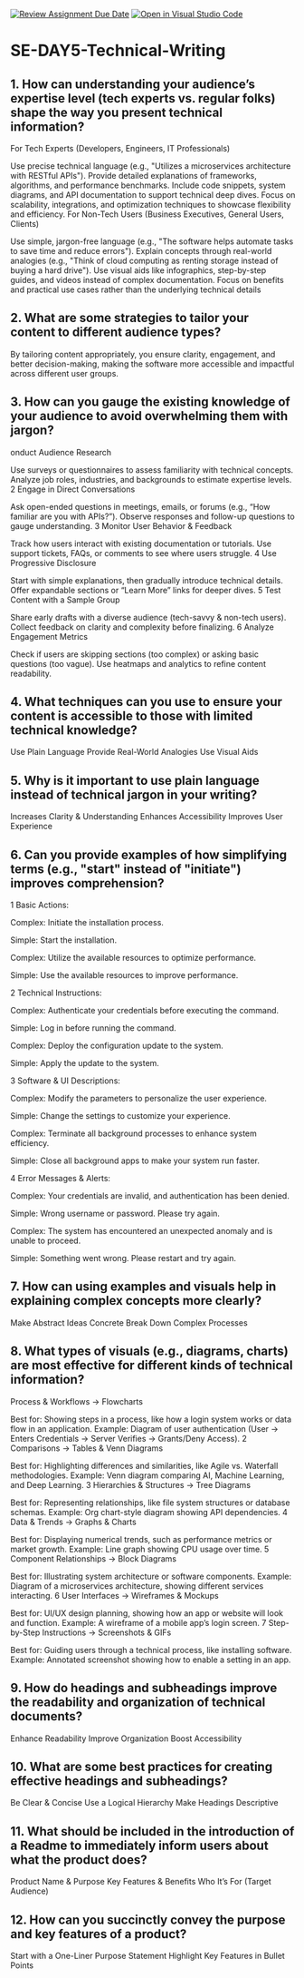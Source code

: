 [![Review Assignment Due Date](https://classroom.github.com/assets/deadline-readme-button-22041afd0340ce965d47ae6ef1cefeee28c7c493a6346c4f15d667ab976d596c.svg)](https://classroom.github.com/a/zsAR-pyY)
[![Open in Visual Studio Code](https://classroom.github.com/assets/open-in-vscode-2e0aaae1b6195c2367325f4f02e2d04e9abb55f0b24a779b69b11b9e10269abc.svg)](https://classroom.github.com/online_ide?assignment_repo_id=18476045&assignment_repo_type=AssignmentRepo)
# SE-DAY5-Technical-Writing
## 1. How can understanding your audience’s expertise level (tech experts vs. regular folks) shape the way you present technical information?
For Tech Experts (Developers, Engineers, IT Professionals)

Use precise technical language (e.g., "Utilizes a microservices architecture with RESTful APIs").
Provide detailed explanations of frameworks, algorithms, and performance benchmarks.
Include code snippets, system diagrams, and API documentation to support technical deep dives.
Focus on scalability, integrations, and optimization techniques to showcase flexibility and efficiency.
 For Non-Tech Users (Business Executives, General Users, Clients)

Use simple, jargon-free language (e.g., "The software helps automate tasks to save time and reduce errors").
Explain concepts through real-world analogies (e.g., "Think of cloud computing as renting storage instead of buying a hard drive").
Use visual aids like infographics, step-by-step guides, and videos instead of complex documentation.
Focus on benefits and practical use cases rather than the underlying technical details 
## 2. What are some strategies to tailor your content to different audience types?
By tailoring content appropriately, you ensure clarity, engagement, and better decision-making, making the software more accessible and impactful across different user groups.
## 3. How can you gauge the existing knowledge of your audience to avoid overwhelming them with jargon?
onduct Audience Research

Use surveys or questionnaires to assess familiarity with technical concepts.
Analyze job roles, industries, and backgrounds to estimate expertise levels.
2 Engage in Direct Conversations

Ask open-ended questions in meetings, emails, or forums (e.g., “How familiar are you with APIs?”).
Observe responses and follow-up questions to gauge understanding.
3 Monitor User Behavior & Feedback

Track how users interact with existing documentation or tutorials.
Use support tickets, FAQs, or comments to see where users struggle.
4 Use Progressive Disclosure

Start with simple explanations, then gradually introduce technical details.
Offer expandable sections or “Learn More” links for deeper dives.
5 Test Content with a Sample Group

Share early drafts with a diverse audience (tech-savvy & non-tech users).
Collect feedback on clarity and complexity before finalizing.
6 Analyze Engagement Metrics

Check if users are skipping sections (too complex) or asking basic questions (too vague).
Use heatmaps and analytics to refine content readability.
## 4. What techniques can you use to ensure your content is accessible to those with limited technical knowledge?
Use Plain Language
Provide Real-World Analogies
Use Visual Aids
## 5. Why is it important to use plain language instead of technical jargon in your writing?
Increases Clarity & Understanding
Enhances Accessibility
Improves User Experience
## 6. Can you provide examples of how simplifying terms (e.g., "start" instead of "initiate") improves comprehension?
1 Basic Actions:

Complex: Initiate the installation process.

 Simple: Start the installation.

Complex: Utilize the available resources to optimize performance.

Simple: Use the available resources to improve performance.

2 Technical Instructions:

Complex: Authenticate your credentials before executing the command.

 Simple: Log in before running the command.

Complex: Deploy the configuration update to the system.

 Simple: Apply the update to the system.

3 Software & UI Descriptions:

Complex: Modify the parameters to personalize the user experience.

Simple: Change the settings to customize your experience.

Complex: Terminate all background processes to enhance system efficiency.

 Simple: Close all background apps to make your system run faster.

4 Error Messages & Alerts:

Complex: Your credentials are invalid, and authentication has been denied.

 Simple: Wrong username or password. Please try again.

Complex: The system has encountered an unexpected anomaly and is unable to proceed.

 Simple: Something went wrong. Please restart and try again.
## 7. How can using examples and visuals help in explaining complex concepts more clearly?
Make Abstract Ideas Concrete
 Break Down Complex Processes

## 8. What types of visuals (e.g., diagrams, charts) are most effective for different kinds of technical information?
Process & Workflows → Flowcharts

Best for: Showing steps in a process, like how a login system works or data flow in an application.
Example: Diagram of user authentication (User → Enters Credentials → Server Verifies → Grants/Deny Access).
2 Comparisons → Tables & Venn Diagrams

Best for: Highlighting differences and similarities, like Agile vs. Waterfall methodologies.
Example: Venn diagram comparing AI, Machine Learning, and Deep Learning.
3 Hierarchies & Structures → Tree Diagrams

Best for: Representing relationships, like file system structures or database schemas.
Example: Org chart-style diagram showing API dependencies.
4 Data & Trends → Graphs & Charts

Best for: Displaying numerical trends, such as performance metrics or market growth.
Example: Line graph showing CPU usage over time.
5 Component Relationships → Block Diagrams

Best for: Illustrating system architecture or software components.
Example: Diagram of a microservices architecture, showing different services interacting.
6 User Interfaces → Wireframes & Mockups

Best for: UI/UX design planning, showing how an app or website will look and function.
Example: A wireframe of a mobile app’s login screen.
7 Step-by-Step Instructions → Screenshots & GIFs

Best for: Guiding users through a technical process, like installing software.
Example: Annotated screenshot showing how to enable a setting in an app.
## 9. How do headings and subheadings improve the readability and organization of technical documents?
Enhance Readability
Improve Organization
Boost Accessibility

## 10. What are some best practices for creating effective headings and subheadings?
Be Clear & Concise
Use a Logical Hierarchy
Make Headings Descriptive
## 11. What should be included in the introduction of a Readme to immediately inform users about what the product does?
Product Name & Purpose
Key Features & Benefits
Who It’s For (Target Audience)
## 12. How can you succinctly convey the purpose and key features of a product?
Start with a One-Liner Purpose Statement
Highlight Key Features in Bullet Points
